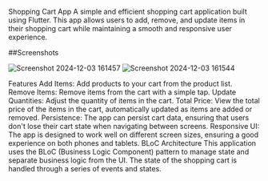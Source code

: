 Shopping Cart App
A simple and efficient shopping cart application built using Flutter. This app allows users to add, remove, and update items in their shopping cart while maintaining a smooth and responsive user experience.

##Screenshots

![Screenshot 2024-12-03 161457](https://github.com/user-attachments/assets/f7eea80d-d698-4ad9-94ab-0ab5ba9e0686)
![Screenshot 2024-12-03 161544](https://github.com/user-attachments/assets/386b6f86-569b-4147-83cb-2879e7f94055)

Features
Add Items: Add products to your cart from the product list.
Remove Items: Remove items from the cart with a simple tap.
Update Quantities: Adjust the quantity of items in the cart.
Total Price: View the total price of the items in the cart, automatically updated as items are added or removed.
Persistence: The app can persist cart data, ensuring that users don't lose their cart state when navigating between screens.
Responsive UI: The app is designed to work well on different screen sizes, ensuring a good experience on both phones and tablets.
BLoC Architecture
This application uses the BLoC (Business Logic Component) pattern to manage state and separate business logic from the UI. The state of the shopping cart is handled through a series of events and states.
